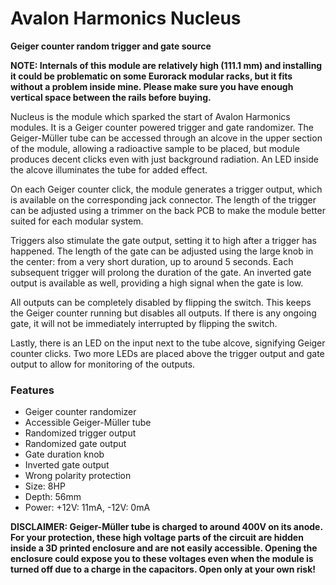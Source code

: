 # Avalon Harmonics Nucleus

**Geiger counter random trigger and gate source**

**NOTE: Internals of this module are relatively high (111.1 mm) and installing it could be problematic on some Eurorack modular racks, but it fits without a problem inside mine. Please make sure you have enough vertical space between the rails before buying.**

Nucleus is the module which sparked the start of Avalon Harmonics modules. It is a Geiger counter powered trigger and gate randomizer. The Geiger-Müller tube can be accessed through an alcove in the upper section of the module, allowing a radioactive sample to be placed, but module produces decent clicks even with just background radiation. An LED inside the alcove illuminates the tube for added effect.

On each Geiger counter click, the module generates a trigger output, which is available on the corresponding jack connector. The length of the trigger can be adjusted using a trimmer on the back PCB to make the module better suited for each modular system.

Triggers also stimulate the gate output, setting it to high after a trigger has happened. The length of the gate can be adjusted using the large knob in the center: from a very short duration, up to around 5 seconds. Each subsequent trigger will prolong the duration of the gate. An inverted gate output is available as well, providing a high signal when the gate is low.

All outputs can be completely disabled by flipping the switch. This keeps the Geiger counter running but disables all outputs. If there is any ongoing gate, it will not be immediately interrupted by flipping the switch.

Lastly, there is an LED on the input next to the tube alcove, signifying Geiger counter clicks. Two more LEDs are placed above the trigger output and gate output to allow for monitoring of the outputs.

### Features

* Geiger counter randomizer
* Accessible Geiger-Müller tube
* Randomized trigger output
* Randomized gate output
* Gate duration knob
* Inverted gate output
* Wrong polarity protection
* Size: 8HP
* Depth: 56mm
* Power: +12V: 11mA, -12V: 0mA

**DISCLAIMER: Geiger-Müller tube is charged to around 400V on its anode. For your protection, these high voltage parts of the circuit are hidden inside a 3D printed enclosure and are not easily accessible. Opening the enclosure could expose you to these voltages even when the module is turned off due to a charge in the capacitors. Open only at your own risk!**